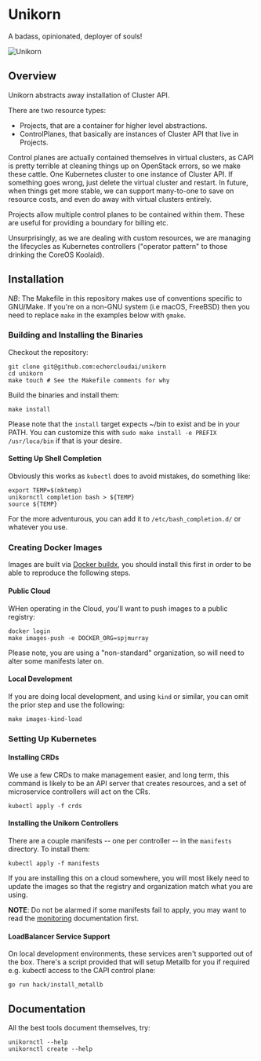 # Unikorn

A badass, opinionated, deployer of souls!

![Unikorn](https://i.stack.imgur.com/EzZiD.png)

## Overview

Unikorn abstracts away installation of Cluster API.

There are two resource types:

* Projects, that are a container for higher level abstractions.
* ControlPlanes, that basically are instances of Cluster API that live in Projects.

Control planes are actually contained themselves in virtual clusters, as CAPI is pretty terrible at cleaning things up on OpenStack errors, so we make these cattle.
One Kubernetes cluster to one instance of Cluster API.
If something goes wrong, just delete the virtual cluster and restart.
In future, when things get more stable, we can support many-to-one to save on resource costs, and even do away with virtual clusters entirely.

Projects allow multiple control planes to be contained within them.
These are useful for providing a boundary for billing etc.

Unsurprisingly, as we are dealing with custom resources, we are managing the lifecycles as Kubernetes controllers ("operator pattern" to those drinking the CoreOS Koolaid).

## Installation

_NB_: The Makefile in this repository makes use of conventions specific to GNU/Make.  If you're on a non-GNU system (i.e macOS, FreeBSD) then you need to replace `make` in the examples below with `gmake`.

### Building and Installing the Binaries

Checkout the repository:

```shell
git clone git@github.com:echercloudai/unikorn
cd unikorn
make touch # See the Makefile comments for why
```

Build the binaries and install them:

```shell
make install
```

Please note that the `install` target expects ~/bin to exist and be in your PATH.
You can customize this with `sudo make install -e PREFIX /usr/loca/bin` if that is your desire.

#### Setting Up Shell Completion

Obviously this works as `kubectl` does to avoid mistakes, do something like:

```shell
export TEMP=$(mktemp)
unikornctl completion bash > ${TEMP}
source ${TEMP}
```

For the more adventurous, you can add it to `/etc/bash_completion.d/` or whatever you use.

### Creating Docker Images

Images are built via [Docker buildx](https://docs.docker.com/build/buildx/install/), you should install this first in order to be able to reproduce the following steps.

#### Public Cloud

WHen operating in the Cloud, you'll want to push images to a public registry:

```shell
docker login
make images-push -e DOCKER_ORG=spjmurray
```

Please note, you are using a "non-standard" organization, so will need to alter some manifests later on.

#### Local Development

If you are doing local development, and using `kind` or similar, you can omit the prior step and use the following:

```shell
make images-kind-load
```

### Setting Up Kubernetes

#### Installing CRDs

We use a few CRDs to make management easier, and long term, this command is likely to be
an API server that creates resources, and a set of microservice controllers will act on
the CRs.

```shell
kubectl apply -f crds
```

#### Installing the Unikorn Controllers

There are a couple manifests -- one per controller -- in the `manifests` directory.
To install them:

```shell
kubectl apply -f manifests
```

If you are installing this on a cloud somewhere, you will most likely need to update the images so that the registry and organization match what you are using.

**NOTE**: Do not be alarmed if some manifests fail to apply, you may want to read the [monitoring](docs/monitoring.md) documentation first.

#### LoadBalancer Service Support

On local development environments, these services aren't supported out of the box.
There's a script provided that will setup Metallb for you if required e.g. kubectl access to the CAPI control plane:

```shell
go run hack/install_metallb
```

## Documentation

All the best tools document themselves, try:

```shell
unikornctl --help
unikornctl create --help
```
